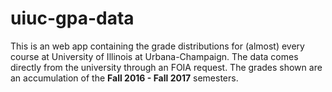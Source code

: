# uiuc-gpa-data

This is an web app containing the grade distributions for (almost) every course at University of Illinois at Urbana-Champaign.
The data comes directly from the university through an FOIA request.  The grades shown are an accumulation of the <strong>Fall 2016 - Fall 2017</strong> semesters.
